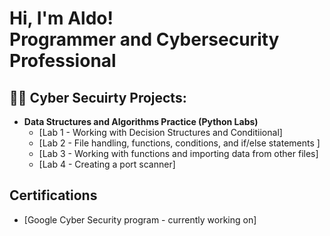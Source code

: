 <h1>Hi, I'm Aldo! <br/>Programmer</a> and <a>Cybersecurity Professional</a></h1>

<h2>👨‍💻 Cyber Secuirty Projects:</h2>

- <b>Data Structures and Algorithms Practice (Python Labs)</b>
  - [Lab 1 - Working with Decision Structures and Conditiional]
  - [Lab 2 - File handling, functions, conditions, and if/else statements ]
  - [Lab 3 - Working with functions and importing data from other files]
  - [Lab 4 - Creating a port scanner]

<h2> Certifications</h2>

- [Google Cyber Security program - currently working on]


